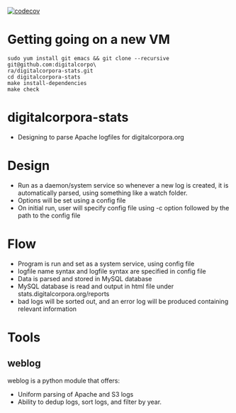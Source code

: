 [![codecov](https://codecov.io/gh/digitalcorpora/digitalcorpora-stats/branch/master/graph/badge.svg?token=rEVoZlToSm)](https://codecov.io/gh/digitalcorpora/digitalcorpora-stats)
# Getting going on a new VM
```
sudo yum install git emacs && git clone --recursive git@github.com:digitalcorpo\
ra/digitalcorpora-stats.git
cd digitalcorpora-stats
make install-dependencies
make check
```

# digitalcorpora-stats
- Designing to parse Apache logfiles for digitalcorpora.org

# Design
- Run as a daemon/system service so whenever a new log is created, it is automatically parsed, using something like a watch folder.
- Options will be set using a config file
- On initial run, user will specify config file using -c option followed by the path to the config file

# Flow
- Program is run and set as a system service, using config file
- logfile name syntax and logfile syntax are specified in config file
- Data is parsed and stored in MySQL database
- MySQL database is read and output in html file under stats.digitalcorpora.org/reports
- bad logs will be sorted out, and an error log will be produced containing relevant information

# Tools
## weblog
weblog is a python module that offers:

- Uniform parsing of Apache and S3 logs
- Ability to dedup logs, sort logs, and filter by year.
